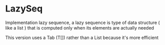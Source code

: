 # LazySeq
Implementation lazy sequence, a lazy sequence is type of data structure ( like a list ) that is computed only when its elements are actually needed 

This version uses a Tab (T[]) rather than a List because it's more efficient